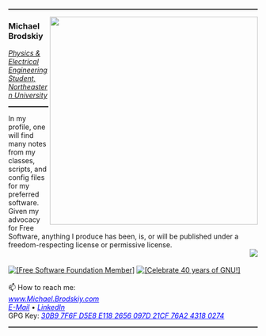 <hr style="height:2px" color="grey">
<img align='right' src="https://github-readme-stats.vercel.app/api?username=MDBrodskiy&show_icons=true&theme=dark" width="420">
<h3>Michael Brodskiy</h3>
<p><em><u>Physics & Electrical Engineering Student, Northeastern University</u></em></p>
<hr style="height:2px" color="grey">
In my profile, one will find many notes from my classes, scripts, and config files for my preferred software. Given my advocacy for Free Software, anything I produce has been, is, or will be published under a freedom-respecting license or permissive license. <br/>
<img align='right' src="https://github-readme-stats.vercel.app/api/top-langs/?username=mdbrodskiy&langs_count=5&theme=tokyonight">
<br/><br/>
<a href="https://www.fsf.org"><img src="http://www.michael.brodskiy.com/images/fsf.png" alt="[Free Software Foundation Member]" /></a>
<a href="https://www.gnu.org/gnu40"><img src="https://www.gnu.org/gnu40/GNU40_badge-sm.png" alt="[Celebrate 40 years of GNU!]" /></a>
<br/><br/> 📫 How to reach me: <br/>
<a href="http://Michael.Brodskiy.com" style="color:blue"><i>www.Michael.Brodskiy.com</i></a><br/>
<a href="mailto:MBrodskiy@Member.FSF.org" style="color:blue"><i>E-Mail</i></a>
•
<a href="https://www.linkedin.com/in/MBrodskiy/?locale=en_US" style="color:blue"><i>LinkedIn</i></a><br/>
GPG Key: <a href="http://michael.brodskiy.com/Key.asc" style="color:blue"><i>30B9 7F6F D5E8 E118 2656  097D 21CF 76A2 4318 0274</i></a><br/>
<hr style="height:2px" color="grey">
